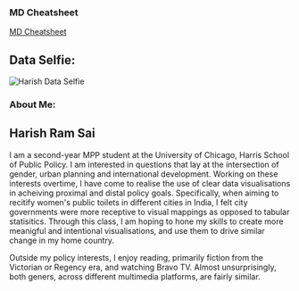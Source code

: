 ### MD Cheatsheet

[MD Cheatsheet](https://www.markdownguide.org/cheat-sheet/)

## Data Selfie: 

![Harish Data Selfie](file:///Users/harishsai/Desktop/Data%20Selfie.PNG)

### About Me: 

## Harish Ram Sai

I am a second-year MPP student at the University of Chicago, Harris School of Public Policy. I am interested in questions that lay at the intersection of gender, urban planning and international development. Working on these interests overtime, I have come to realise the use of clear data visualisations in acheiving proximal and distal policy goals. Specifically, when aiming to recitify women's public toilets in different cities in India, I felt city governments were more receptive to visual mappings as opposed to tabular statisitics. Through this class, I am hoping to hone my skills to create more meanigful and intentional visualisations, and use them to drive similar change in my home country. 

Outside my policy interests, I enjoy reading, primarily fiction from the Victorian or Regency era, and watching Bravo TV. Almost unsurprisingly, both geners, across different multimedia platforms, are fairly similar.
